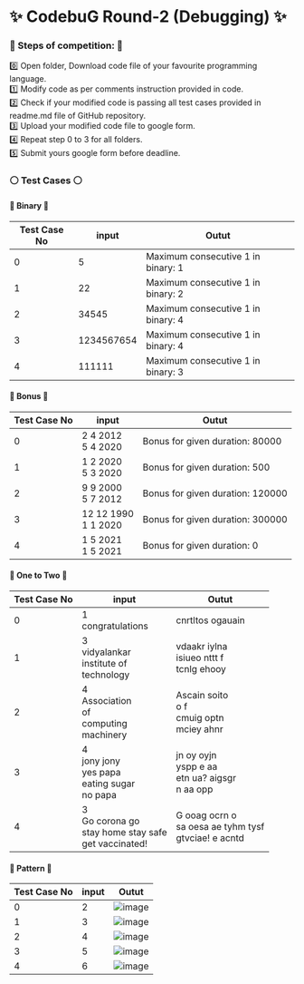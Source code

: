 # :sparkles: CodebuG Round-2 (Debugging) :sparkles:

### :large_blue_circle: Steps of competition: :large_blue_circle:
:zero: Open folder, Download code file of your favourite programming language. <br>
:one: Modify code as per comments instruction provided in code. <br>
:two: Check if your modified code is passing all test cases provided in readme.md file of GitHub repository. <br>
:three: Upload your modified code file to google form. <br>
:four: Repeat step 0 to 3 for all folders. <br>
:five: Submit yours google form before deadline. <br>

### :white_circle: Test Cases :white_circle:

#### :large_orange_diamond: Binary :large_orange_diamond:
Test Case No | input | Outut
--- | --- | ---
0 | 5 | Maximum consecutive 1 in binary: 1
1 | 22 | Maximum consecutive 1 in binary: 2
2 | 34545 | Maximum consecutive 1 in binary: 4
3 | 1234567654 | Maximum consecutive 1 in binary: 4
4 | 111111 | Maximum consecutive 1 in binary: 3

#### :large_orange_diamond: Bonus :large_orange_diamond:
Test Case No | input | Outut
--- | --- | ---
0 | 2 4 2012 <br> 5 4 2020 | Bonus for given duration: 80000
1 | 1 2 2020 <br> 5 3 2020 | Bonus for given duration: 500
2 | 9 9 2000 <br> 5 7 2012 | Bonus for given duration: 120000
3 | 12 12 1990 <br> 1 1 2020 | Bonus for given duration: 300000
4 | 1 5 2021 <br> 1 5 2021 | Bonus for given duration: 0

#### :large_orange_diamond: One to Two :large_orange_diamond:
Test Case No | input | Outut
--- | --- | ---
0 | 1 <br> congratulations | cnrtltos ogauain
1 | 3 <br> vidyalankar <br> institute of <br> technology | vdaakr iylna <br> isiueo nttt f <br> tcnlg ehooy
2 | 4 <br> Association <br> of <br> computing <br> machinery | Ascain soito <br> o f <br> cmuig optn <br> mciey ahnr
3 | 4 <br> jony jony <br> yes papa <br> eating sugar <br> no papa | jn oy oyjn <br> yspp e aa <br> etn ua? aigsgr <br> n aa opp
4 | 3 <br> Go corona go <br> stay home stay safe <br> get vaccinated! | G ooag ocrn o <br> sa oesa ae tyhm tysf <br> gtvciae! e acntd

#### :large_orange_diamond: Pattern :large_orange_diamond:
Test Case No | input | Outut
--- | --- | ---
0 | 2 | ![image](https://drive.google.com/uc?export=view&id=1VzhNiw3VUTS8_I6fd-5kAgcucZrx-h_N)
1 | 3 | ![image](https://drive.google.com/uc?export=view&id=152EpORJMtZz8V6sjDVtScPpLGxLKS-a5)
2 | 4 | ![image](https://drive.google.com/uc?export=view&id=1rCv7dkNC82-tz9Vf4WX4lmwygy0N3Bsd)
3 | 5 | ![image](https://drive.google.com/uc?export=view&id=182q1--LoNx54DV_gZGXQcw5Y6sxOyue7)
4 | 6 | ![image](https://drive.google.com/uc?export=view&id=1exbjgsExfhf0TDdqnXrjkNNrx4b64uE0)
